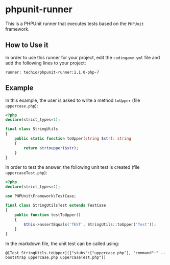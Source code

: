 # phpunit-runner

This is a PHPUnit runner that executes tests based on the `PHPUnit` framework.

## How to Use it

In order to use this runner for your project, edit the `codingame.yml` file and add the following lines to your project:

    runner: techio/phpunit-runner:1.1.0-php-7

## Example

In this example, the user is asked to write a method `toUpper` (file `uppercase.php`):

```php
<?php
declare(strict_types=1);

final class StringUtils
{
    public static function toUpper(string $str): string
    {
        return strtoupper($str);
    }
}
```

In order to test the answer, the following unit test is created (file `uppercaseTest.php`):

```php
<?php
declare(strict_types=1);

use PHPUnit\Framework\TestCase;

final class StringUtilsTest extends TestCase
{
    public function testToUpper()
    {
        $this->assertEquals('TEST', StringUtils::toUpper('Test'));
    }
}

```

In the markdown file, the unit test can be called using:

`@[Test StringUtils.toUpper]({"stubs":["uppercase.php"], "command":" --bootstrap uppercase.php uppercaseTest.php"})`

